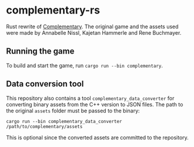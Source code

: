 # complementary-rs

Rust rewrite of [Complementary](https://github.com/complementaries/complementary). The original game and the assets used were made by Annabelle Nissl, Kajetan Hammerle and Rene Buchmayer.

## Running the game

To build and start the game, run `cargo run --bin complementary`.

## Data conversion tool

This repository also contains a tool `complementary_data_converter` for converting binary assets from the C++ version to JSON files. The path to the original `assets` folder must be passed to the binary:

```
cargo run --bin complementary_data_converter /path/to/complementary/assets
```

This is optional since the converted assets are committed to the repository.
